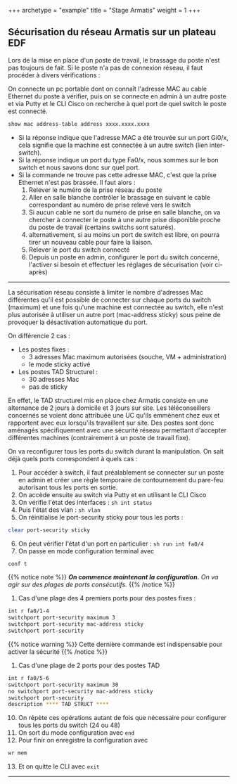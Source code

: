 +++
archetype = "example"
title = "Stage Armatis"
weight = 1
+++


## Sécurisation du réseau Armatis sur un plateau EDF

Lors de la mise en place d'un poste de travail, le brassage du poste n'est pas toujours de fait. Si le poste n'a pas de connexion réseau, il faut procéder à divers vérifications :

On connecte un pc portable dont on connaît l'adresse MAC au cable Ethernet du poste à vérifier, puis on se connecte en admin à un autre poste et via Putty et le CLI Cisco on recherche à quel port de quel switch le poste est connecté.

```bash
show mac address-table address xxxx.xxxx.xxxx
```

- Si la réponse indique que l'adresse MAC a été trouvée sur un port Gi0/x, cela signifie que la machine est connectée à un autre switch (lien inter-switch).
- Si la réponse indique un port du type Fa0/x, nous sommes sur le bon switch et nous savons donc sur quel port.
- Si la commande ne trouve pas cette adresse MAC, c'est que la prise Ethernet n'est pas brassée. Il faut alors :
    1. Relever le numéro de la prise réseau du poste
    2. Aller en salle blanche contrôler le brassage en suivant le cable correspondant au numéro de prise relevé vers le switch
    3. Si aucun cable ne sort du numéro de prise en salle blanche, on va chercher à connecter le poste à une autre prise disponible proche du poste de travail (certains switchs sont saturés).
    4. alternativement, si au moins un port de switch est libre, on pourra tirer un nouveau cable pour faire la liaison.
    5. Relever le port du switch connecté
    6. Depuis un poste en admin, configurer le port du switch concerné, l'activer si besoin et effectuer les réglages de sécurisation (voir ci-après)

---

La sécurisation réseau consiste à limiter le nombre d'adresses Mac différentes qu'il est possible de connecter sur chaque ports du switch (maximum) et une fois qu'une machine est connectée au switch, elle n'est plus autorisée à utiliser un autre port (mac-address sticky) sous peine de provoquer la désactivation automatique du port.

On différencie 2 cas :

* Les postes fixes :
    - 3 adresses Mac maximum autorisées (souche, VM + administration)
    - le mode sticky activé
* Les postes TAD Structurel :
    - 30 adresses Mac
    - pas de sticky

En effet, le TAD structurel mis en place chez Armatis consiste en une alternance de 2 jours à domicile et 3 jours sur site. Les téléconseillers concernés se voient donc attribuée une UC qu'ils emmènent chez eux et rapportent avec eux lorsqu'ils travaillent sur site. Des postes sont donc aménagés spécifiquement avec une sécurité réseau permettant d'accepter différentes machines (contrairement à un poste de travail fixe).

On va reconfigurer tous les ports du switch durant la manipulation. On sait déjà quels ports correspondent à quels cas :

1. Pour accéder à switch, il faut préalablement se connecter sur un poste en admin et créer une règle temporaire de contournement du pare-feu autorisant tous les ports en sortie.
2. On accède ensuite au switch via Putty et en utilisant le CLI Cisco
3. On vérifie l'état des interfaces : `sh int status`
4. Puis l'état des vlan : `sh vlan`
5. On réinitialise le port-security sticky pour tous les ports :

```bash
clear port-security sticky
```

6. On peut vérifier l'état d'un port en particulier : `sh run int fa0/4`
7. On passe en mode configuration terminal avec

```bash
conf t
```

{{% notice note %}}
***On commence maintenant la configuration.** On va agir sur des plages de ports consécutifs.*
{{% /notice %}}

1. Cas d'une plage des 4 premiers ports pour des postes fixes :

```bash
int r fa0/1-4
switchport port-security maximum 3
switchport port-security mac-address sticky
switchport port-security
```

{{% notice warning %}}
Cette dernière commande est indispensable pour activer la sécurité
{{% /notice %}}

1. Cas d'une plage de 2 ports pour des postes TAD

```bash
int r fa0/5-6
switchport port-security maximum 30
no switchport port-security mac-address sticky
switchport port-security
description **** TAD STRUCT ****
```

10. On répète ces opérations autant de fois que nécessaire pour configurer tous les ports du switch (24 ou 48)
11. On sort du mode configuration avec `end`
12. Pour finir on enregistre la configuration avec

```bash
wr mem
```

13. Et on quitte le CLI avec `exit`

---
